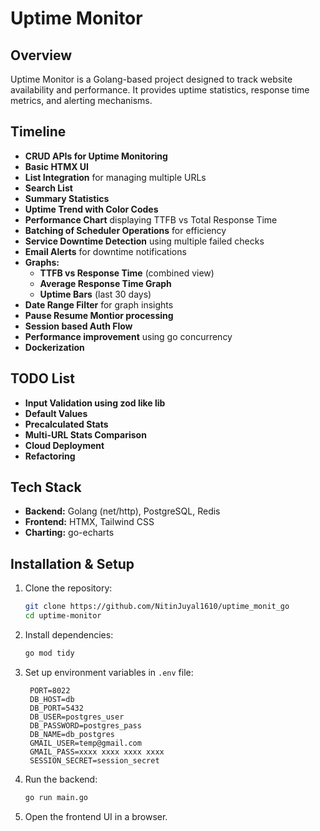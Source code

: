 # Uptime Monitor

## Overview

Uptime Monitor is a Golang-based project designed to track website availability and performance. It provides uptime statistics, response time metrics, and alerting mechanisms.

## Timeline

- **CRUD APIs for Uptime Monitoring**
- **Basic HTMX UI**
- **List Integration** for managing multiple URLs
- **Search List**
- **Summary Statistics**
- **Uptime Trend with Color Codes**
- **Performance Chart** displaying TTFB vs Total Response Time
- **Batching of Scheduler Operations** for efficiency
- **Service Downtime Detection** using multiple failed checks
- **Email Alerts** for downtime notifications
- **Graphs:**
  - **TTFB vs Response Time** (combined view)
  - **Average Response Time Graph**
  - **Uptime Bars** (last 30 days)
- **Date Range Filter** for graph insights
- **Pause Resume Montior processing**
- **Session based Auth Flow**
- **Performance improvement** using go concurrency
- **Dockerization**

## TODO List

- **Input Validation using zod like lib**
- **Default Values**
- **Precalculated Stats**
- **Multi-URL Stats Comparison**
- **Cloud Deployment**
- **Refactoring**

## Tech Stack

- **Backend:** Golang (net/http), PostgreSQL, Redis
- **Frontend:** HTMX, Tailwind CSS
- **Charting:** go-echarts

## Installation & Setup

1. Clone the repository:
   ```sh
   git clone https://github.com/NitinJuyal1610/uptime_monit_go
   cd uptime-monitor
   ```
2. Install dependencies:
   ```sh
   go mod tidy
   ```
3. Set up environment variables in `.env` file:
   ```env
    PORT=8022
    DB_HOST=db
    DB_PORT=5432
    DB_USER=postgres_user
    DB_PASSWORD=postgres_pass
    DB_NAME=db_postgres
    GMAIL_USER=temp@gmail.com
    GMAIL_PASS=xxxx xxxx xxxx xxxx
    SESSION_SECRET=session_secret
   ```
4. Run the backend:
   ```sh
   go run main.go
   ```
5. Open the frontend UI in a browser.
